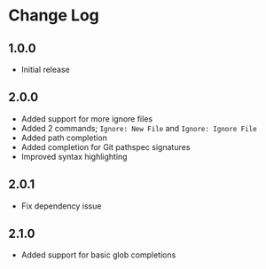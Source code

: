 # Change Log

## 1.0.0

- Initial release

## 2.0.0

- Added support for more ignore files
- Added 2 commands; `Ignore: New File` and `Ignore: Ignore File`
- Added path completion
- Added completion for Git pathspec signatures
- Improved syntax highlighting

## 2.0.1

- Fix dependency issue

## 2.1.0

- Added support for basic glob completions
